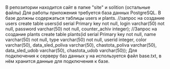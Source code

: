 В репозитории находится сайт в папке "site" и solition (остальные файлы)
Для работы приложения требуется база данных PostgreSQL. В базе должны содержаться таблицы users и plants.
//запрос на создание users
create table users(id serial Primary key not null, login varchar(50) not null, password varchar(50) not null, counter_achiv integer);
//Запрос на создание plants
create table plants(id serial Primary key not null, name varchar(50) not null, type varchar(50) not null, userid integer, color varchar(50), data_sled_poliva varchar(50), chastota_poliva varchar(50), data_sled_udob varchar(50), chastota_udob varchar(50));
Для подключения к серверу баз данных у на используется файл base.txt, в нём хранится данные для подключения к базе.
